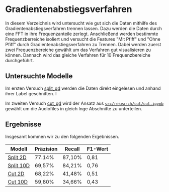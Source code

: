 # Gradientenabstiegsverfahren

In diesem Verzeichnis wird untersucht wie gut sich die Daten mithilfe des Gradientenabstiegsverfahren trennen lassen. Dazu werden die Daten durch eine FFT in ihre Frequenzanteile zerlegt. Anschließend werden bestimmte Frequenzberreiche isoliert und versucht die Features "Mit Pfiff" und "Ohne Pfiff" durch Gradientenabstiegsverfahren zu Trennen. Dabei werden zuerst zwei Frequenzbereiche gewählt um das Verfahren gut visualisieren zu können. Dannach wird das gleiche Verfahren für 10 Frequenzbereiche durchgeführt.

## Untersuchte Modelle

Im ersten Versuch [split_gd](./split_gd.ipynb) werden die Daten direkt eingelesen und anhand ihrer Label geschnitten.
I

Im zweiten Versuch [cut_gd](./cut_gd.ipynb) wird der Ansatz aus [`src/research/cut/cut.ipynb`](../../cut/cut.ipynb) gewählt um die Audiofiles in gleich lnge Abschnitte zu unterteilen.

## Ergebnisse

Insgesamt kommen wir zu den folgenden Ergebnissen.

| Modell                           | Präzision | Recall | F1-Wert |
|----------------------------------|-----------|--------|---------|
| [Split 2D](./split.ipynb)  | 77.14%    | 87,10% | 0,81    |
| [Split 10D](./split.ipynb) | 69,57%    | 84,21% | 0,76    |
| [Cut 2D](./cut_gd.ipynb)   | 68,22%    | 41,48% | 0,51    |
| [Cut 10D](./cut_gd.ipynb)  | 59,80%    | 34,66% | 0,43
